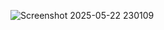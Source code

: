 ![Screenshot 2025-05-22 230109](https://github.com/user-attachments/assets/cb17ca91-7bba-45fc-82fc-8b0a6db341e8)
